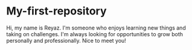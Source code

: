 # My-first-repository
Hi, my name is Reyaz. I'm someone who enjoys learning new things and taking on challenges. I'm always looking for opportunities to grow both personally and professionally. Nice to meet you!
